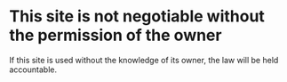 # This site is not negotiable without the permission of the owner
If this site is used without the knowledge of its owner, the law will be held accountable.